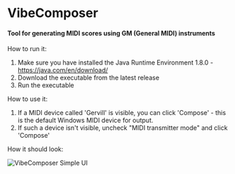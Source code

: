 # VibeComposer
#### Tool for generating MIDI scores using GM (General MIDI) instruments

How to run it:
1. Make sure you have installed the Java Runtime Environment 1.8.0 - https://java.com/en/download/
2. Download the executable from the latest release
3. Run the executable

How to use it:
1. If a MIDI device called 'Gervill' is visible, you can click 'Compose' - this is the default Windows MIDI device for output.
2. If such a device isn't visible, uncheck "MIDI transmitter mode" and click 'Compose'

How it should look:

![VibeComposer Simple UI](https://i.imgur.com/bsCkMzR.png)
